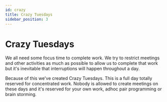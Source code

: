 ```yaml
---
id: crazy
title: Crazy Tuesdays
sidebar_position: 3
---
```


# Crazy Tuesdays

We all need some focus time to complete work. We try to restrict meetings and other activities as much as possible to allow us to complete that work but it's inevitable that interruptions will happen throughout a day.

Because of this we've created Crazy Tuesdays. This is a full day totally reserved for concentrated work. Nobody is allowed to create meetings on these days and it's reserved for your own work, adhoc pair programming or brain storming.